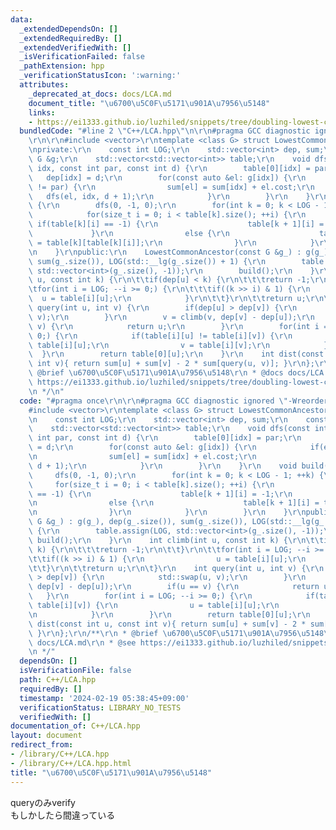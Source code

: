 ```yaml
---
data:
  _extendedDependsOn: []
  _extendedRequiredBy: []
  _extendedVerifiedWith: []
  _isVerificationFailed: false
  _pathExtension: hpp
  _verificationStatusIcon: ':warning:'
  attributes:
    _deprecated_at_docs: docs/LCA.md
    document_title: "\u6700\u5C0F\u5171\u901A\u7956\u5148"
    links:
    - https://ei1333.github.io/luzhiled/snippets/tree/doubling-lowest-common-ancestor.html
  bundledCode: "#line 2 \"C++/LCA.hpp\"\n\r\n#pragma GCC diagnostic ignored \"-Wreorder\"\
    \r\n\r\n#include <vector>\r\ntemplate <class G> struct LowestCommonAncestor {\r\
    \nprivate:\r\n    const int LOG;\r\n    std::vector<int> dep, sum;\r\n    const\
    \ G &g;\r\n    std::vector<std::vector<int>> table;\r\n    void dfs(const int\
    \ idx, const int par, const int d) {\r\n        table[0][idx] = par;\r\n     \
    \   dep[idx] = d;\r\n        for(const auto &el: g[idx]) {\r\n            if(el\
    \ != par) {\r\n                sum[el] = sum[idx] + el.cost;\r\n             \
    \   dfs(el, idx, d + 1);\r\n            }\r\n        }\r\n    }\r\n    void build()\
    \ {\r\n        dfs(0, -1, 0);\r\n        for(int k = 0; k < LOG - 1; ++k) {\r\n\
    \            for(size_t i = 0; i < table[k].size(); ++i) {\r\n               \
    \ if(table[k][i] == -1) {\r\n                    table[k + 1][i] = -1;\r\n   \
    \             }\r\n                else {\r\n                    table[k + 1][i]\
    \ = table[k][table[k][i]];\r\n                }\r\n            }\r\n        }\r\
    \n    }\r\npublic:\r\n    LowestCommonAncestor(const G &g_) : g(g_), dep(g_.size()),\
    \ sum(g_.size()), LOG(std::__lg(g_.size()) + 1) {\r\n        table.assign(LOG,\
    \ std::vector<int>(g_.size(), -1));\r\n        build();\r\n    }\r\n    int climb(int\
    \ u, const int k) {\r\n\t\tif(dep[u] < k) {\r\n\t\t\treturn -1;\r\n\t\t}\r\n\t\
    \tfor(int i = LOG; --i >= 0;) {\r\n\t\t\tif((k >> i) & 1) {\r\n              \
    \  u = table[i][u];\r\n            }\r\n\t\t}\r\n\t\treturn u;\r\n\t}\r\n    int\
    \ query(int u, int v) {\r\n        if(dep[u] > dep[v]) {\r\n            std::swap(u,\
    \ v);\r\n        }\r\n        v = climb(v, dep[v] - dep[u]);\r\n        if(u ==\
    \ v) {\r\n            return u;\r\n        }\r\n        for(int i = LOG; --i >=\
    \ 0;) {\r\n            if(table[i][u] != table[i][v]) {\r\n                u =\
    \ table[i][u];\r\n                v = table[i][v];\r\n            }\r\n      \
    \  }\r\n        return table[0][u];\r\n    }\r\n    int dist(const int u, const\
    \ int v){ return sum[u] + sum[v] - 2 * sum[query(u, v)]; }\r\n};\r\n/**\r\n *\
    \ @brief \u6700\u5C0F\u5171\u901A\u7956\u5148\r\n * @docs docs/LCA.md\r\n * @see\
    \ https://ei1333.github.io/luzhiled/snippets/tree/doubling-lowest-common-ancestor.html\r\
    \n */\n"
  code: "#pragma once\r\n\r\n#pragma GCC diagnostic ignored \"-Wreorder\"\r\n\r\n\
    #include <vector>\r\ntemplate <class G> struct LowestCommonAncestor {\r\nprivate:\r\
    \n    const int LOG;\r\n    std::vector<int> dep, sum;\r\n    const G &g;\r\n\
    \    std::vector<std::vector<int>> table;\r\n    void dfs(const int idx, const\
    \ int par, const int d) {\r\n        table[0][idx] = par;\r\n        dep[idx]\
    \ = d;\r\n        for(const auto &el: g[idx]) {\r\n            if(el != par) {\r\
    \n                sum[el] = sum[idx] + el.cost;\r\n                dfs(el, idx,\
    \ d + 1);\r\n            }\r\n        }\r\n    }\r\n    void build() {\r\n   \
    \     dfs(0, -1, 0);\r\n        for(int k = 0; k < LOG - 1; ++k) {\r\n       \
    \     for(size_t i = 0; i < table[k].size(); ++i) {\r\n                if(table[k][i]\
    \ == -1) {\r\n                    table[k + 1][i] = -1;\r\n                }\r\
    \n                else {\r\n                    table[k + 1][i] = table[k][table[k][i]];\r\
    \n                }\r\n            }\r\n        }\r\n    }\r\npublic:\r\n    LowestCommonAncestor(const\
    \ G &g_) : g(g_), dep(g_.size()), sum(g_.size()), LOG(std::__lg(g_.size()) + 1)\
    \ {\r\n        table.assign(LOG, std::vector<int>(g_.size(), -1));\r\n       \
    \ build();\r\n    }\r\n    int climb(int u, const int k) {\r\n\t\tif(dep[u] <\
    \ k) {\r\n\t\t\treturn -1;\r\n\t\t}\r\n\t\tfor(int i = LOG; --i >= 0;) {\r\n\t\
    \t\tif((k >> i) & 1) {\r\n                u = table[i][u];\r\n            }\r\n\
    \t\t}\r\n\t\treturn u;\r\n\t}\r\n    int query(int u, int v) {\r\n        if(dep[u]\
    \ > dep[v]) {\r\n            std::swap(u, v);\r\n        }\r\n        v = climb(v,\
    \ dep[v] - dep[u]);\r\n        if(u == v) {\r\n            return u;\r\n     \
    \   }\r\n        for(int i = LOG; --i >= 0;) {\r\n            if(table[i][u] !=\
    \ table[i][v]) {\r\n                u = table[i][u];\r\n                v = table[i][v];\r\
    \n            }\r\n        }\r\n        return table[0][u];\r\n    }\r\n    int\
    \ dist(const int u, const int v){ return sum[u] + sum[v] - 2 * sum[query(u, v)];\
    \ }\r\n};\r\n/**\r\n * @brief \u6700\u5C0F\u5171\u901A\u7956\u5148\r\n * @docs\
    \ docs/LCA.md\r\n * @see https://ei1333.github.io/luzhiled/snippets/tree/doubling-lowest-common-ancestor.html\r\
    \n */"
  dependsOn: []
  isVerificationFile: false
  path: C++/LCA.hpp
  requiredBy: []
  timestamp: '2024-02-19 05:38:45+09:00'
  verificationStatus: LIBRARY_NO_TESTS
  verifiedWith: []
documentation_of: C++/LCA.hpp
layout: document
redirect_from:
- /library/C++/LCA.hpp
- /library/C++/LCA.hpp.html
title: "\u6700\u5C0F\u5171\u901A\u7956\u5148"
---
```

queryのみverify  
もしかしたら間違っている